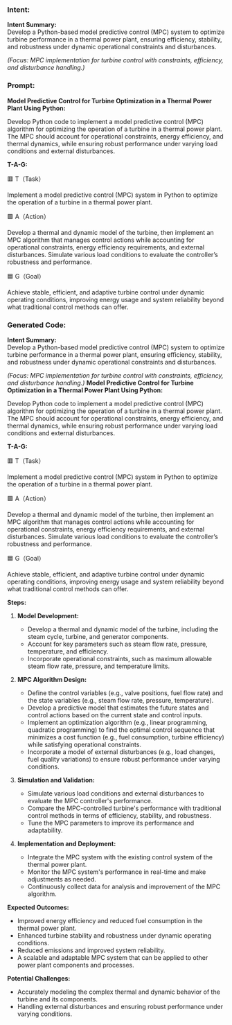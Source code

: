 ### Intent:
**Intent Summary:**  
Develop a Python-based model predictive control (MPC) system to optimize turbine performance in a thermal power plant, ensuring efficiency, stability, and robustness under dynamic operational constraints and disturbances.  

*(Focus: MPC implementation for turbine control with constraints, efficiency, and disturbance handling.)*

### Prompt:
**Model Predictive Control for Turbine Optimization in a Thermal Power Plant Using Python:**

Develop Python code to implement a model predictive control (MPC) algorithm for optimizing the operation of a turbine in a thermal power plant. The MPC should account for operational constraints, energy efficiency, and thermal dynamics, while ensuring robust performance under varying load conditions and external disturbances.

**T-A-G:**

🟥 T（Task）

Implement a model predictive control (MPC) system in Python to optimize the operation of a turbine in a thermal power plant.

🟩 A（Action）

Develop a thermal and dynamic model of the turbine, then implement an MPC algorithm that manages control actions while accounting for operational constraints, energy efficiency requirements, and external disturbances. Simulate various load conditions to evaluate the controller’s robustness and performance.

🟦 G（Goal）

Achieve stable, efficient, and adaptive turbine control under dynamic operating conditions, improving energy usage and system reliability beyond what traditional control methods can offer.

### Generated Code:
**Intent Summary:**  
Develop a Python-based model predictive control (MPC) system to optimize turbine performance in a thermal power plant, ensuring efficiency, stability, and robustness under dynamic operational constraints and disturbances.  

*(Focus: MPC implementation for turbine control with constraints, efficiency, and disturbance handling.)*
**Model Predictive Control for Turbine Optimization in a Thermal Power Plant Using Python:**

Develop Python code to implement a model predictive control (MPC) algorithm for optimizing the operation of a turbine in a thermal power plant. The MPC should account for operational constraints, energy efficiency, and thermal dynamics, while ensuring robust performance under varying load conditions and external disturbances.

**T-A-G:**

🟥 T（Task）

Implement a model predictive control (MPC) system in Python to optimize the operation of a turbine in a thermal power plant.

🟩 A（Action）

Develop a thermal and dynamic model of the turbine, then implement an MPC algorithm that manages control actions while accounting for operational constraints, energy efficiency requirements, and external disturbances. Simulate various load conditions to evaluate the controller’s robustness and performance.

🟦 G（Goal）

Achieve stable, efficient, and adaptive turbine control under dynamic operating conditions, improving energy usage and system reliability beyond what traditional control methods can offer.

**Steps:**

1. **Model Development:**
   - Develop a thermal and dynamic model of the turbine, including the steam cycle, turbine, and generator components.
   - Account for key parameters such as steam flow rate, pressure, temperature, and efficiency.
   - Incorporate operational constraints, such as maximum allowable steam flow rate, pressure, and temperature limits.

2. **MPC Algorithm Design:**
   - Define the control variables (e.g., valve positions, fuel flow rate) and the state variables (e.g., steam flow rate, pressure, temperature).
   - Develop a predictive model that estimates the future states and control actions based on the current state and control inputs.
   - Implement an optimization algorithm (e.g., linear programming, quadratic programming) to find the optimal control sequence that minimizes a cost function (e.g., fuel consumption, turbine efficiency) while satisfying operational constraints.
   - Incorporate a model of external disturbances (e.g., load changes, fuel quality variations) to ensure robust performance under varying conditions.

3. **Simulation and Validation:**
   - Simulate various load conditions and external disturbances to evaluate the MPC controller's performance.
   - Compare the MPC-controlled turbine's performance with traditional control methods in terms of efficiency, stability, and robustness.
   - Tune the MPC parameters to improve its performance and adaptability.

4. **Implementation and Deployment:**
   - Integrate the MPC system with the existing control system of the thermal power plant.
   - Monitor the MPC system's performance in real-time and make adjustments as needed.
   - Continuously collect data for analysis and improvement of the MPC algorithm.

**Expected Outcomes:**

- Improved energy efficiency and reduced fuel consumption in the thermal power plant.
- Enhanced turbine stability and robustness under dynamic operating conditions.
- Reduced emissions and improved system reliability.
- A scalable and adaptable MPC system that can be applied to other power plant components and processes.

**Potential Challenges:**

- Accurately modeling the complex thermal and dynamic behavior of the turbine and its components.
- Handling external disturbances and ensuring robust performance under varying conditions.
